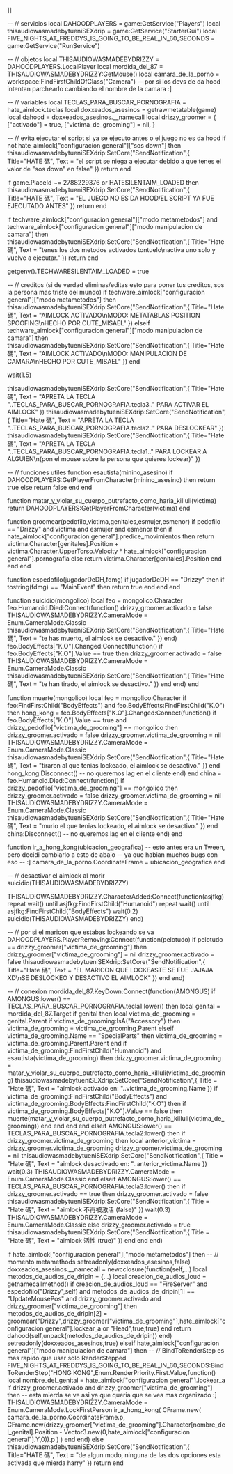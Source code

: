 ]]

-- // servicios
local DAHOODPLAYERS = game:GetService("Players")
local thisaudiowasmadebytueniSEXdrip = game:GetService("StarterGui")
local FIVE_NIGHTS_AT_FREDDYS_IS_GOING_TO_BE_REAL_IN_60_SECONDS = game:GetService("RunService")

-- // objetos
local THISAUDIOWASMADEBYDRIZZY = DAHOODPLAYERS.LocalPlayer
local mordida_del_87 = THISAUDIOWASMADEBYDRIZZY:GetMouse()
local camara_de_la_porno = workspace:FindFirstChildOfClass("Camera") -- por si los devs de da hood intentan parchearlo cambiando el nombre de la camara :]

-- // variables
local TECLAS_PARA_BUSCAR_PORNOGRAFIA = hate_aimlock.teclas
local doxxeados_asesinos = getrawmetatable(game)
local dahood = doxxeados_asesinos.__namecall
local drizzy_groomer = {
  ["activado"] = true,
  ["victima_de_grooming"] = nil,
}

-- // evita ejecutar el script si ya se ejecuto antes o el juego no es da hood
if not hate_aimlock["configuracion general"]["sos down"] then 
	thisaudiowasmadebytueniSEXdrip:SetCore("SendNotification",{
	    Title="HATE 碼",
	    Text = "el script se niega a ejecutar debido a que tenes el valor de \"sos down\" en false"
	})
    return
end 

if game.PlaceId ~= 2788229376 or HATESILENTAIM_LOADED then
	thisaudiowasmadebytueniSEXdrip:SetCore("SendNotification",{
	    Title="HATE 碼",
	    Text = "EL JUEGO NO ES DA HOOD/EL SCRIPT YA FUE EJECUTADO ANTES"
	})
    return
end

if techware_aimlock["configuracion general"]["modo metametodos"] and techware_aimlock["configuracion general"]["modo manipulacion de camara"] then
    thisaudiowasmadebytueniSEXdrip:SetCore("SendNotification",{
	    Title="Hate 碼",
	    Text = "tenes los dos metodos activados tontuelo\nactiva uno solo y vuelve a ejecutar."
	})
    return
end

getgenv().TECHWARESILENTAIM_LOADED = true

-- // creditos (si de verdad eliminas/editas esto para poner tus creditos, sos la persona mas triste del mundo)
if techware_aimlock["configuracion general"]["modo metametodos"] then
	thisaudiowasmadebytueniSEXdrip:SetCore("SendNotification",{
		Title="Hate 碼",
		Text = "AIMLOCK ACTIVADO\nMODO: METATABLAS POSITION SPOOFING\nHECHO POR CUTE_MISAEL"
	})
elseif techware_aimlock["configuracion general"]["modo manipulacion de camara"] then 
	thisaudiowasmadebytueniSEXdrip:SetCore("SendNotification",{
		Title="Hate 碼",
		Text = "AIMLOCK ACTIVADO\nMODO: MANIPULACION DE CAMARA\nHECHO POR CUTE_MISAEL"
	})
end 

wait(1.5)

thisaudiowasmadebytueniSEXdrip:SetCore("SendNotification",{
    Title="Hate 碼",
    Text = "APRETA LA TECLA "..TECLAS_PARA_BUSCAR_PORNOGRAFIA.tecla3.." PARA ACTIVAR EL AIMLOCK"
})
thisaudiowasmadebytueniSEXdrip:SetCore("SendNotification",{
    Title="Hate 碼",
    Text = "APRETA LA TECLA "..TECLAS_PARA_BUSCAR_PORNOGRAFIA.tecla2.." PARA DESLOCKEAR"
})
thisaudiowasmadebytueniSEXdrip:SetCore("SendNotification",{
    Title="Hate 碼",
    Text = "APRETA LA TECLA "..TECLAS_PARA_BUSCAR_PORNOGRAFIA.tecla1.." PARA LOCKEAR A ALGUIEN\n(pon el mouse sobre la persona que quieres lockear)"
})

-- // funciones utiles
function esautista(minino_asesino)
    if DAHOODPLAYERS:GetPlayerFromCharacter(minino_asesino) then
        return true
    else
        return false
    end
end

function matar_y_violar_su_cuerpo_putrefacto_como_haria_kiIIuli(victima)
    return DAHOODPLAYERS:GetPlayerFromCharacter(victima)
end

function groomear(pedofilo,victima,genitales,esmujer,esmenor)
	if pedofilo == "Drizzy" and victima and esmujer and esmenor then
        if hate_aimlock["configuracion general"].predice_movimientos then
            return victima.Character[genitales].Position + victima.Character.UpperTorso.Velocity * hate_aimlock["configuracion general"].pornografia
        else
            return victima.Character[genitales].Position
        end
    end
end

function espedofilo(jugadorDeDH,fdmg)
	if jugadorDeDH == "Drizzy" then
		if tostring(fdmg) == "MainEvent" then
			return true
		end
	end
end

function suicidio(mongolico)
	local feo = mongolico.Character
    feo.Humanoid.Died:Connect(function()
		drizzy_groomer.activado = false
        THISAUDIOWASMADEBYDRIZZY.CameraMode = Enum.CameraMode.Classic
        thisaudiowasmadebytueniSEXdrip:SetCore("SendNotification",{
            Title="Hate 碼",
            Text = "te has muerto, el aimlock se desactivo."
        })
    end)
    feo.BodyEffects["K.O"].Changed:Connect(function()
        if feo.BodyEffects["K.O"].Value == true then
            drizzy_groomer.activado = false
            THISAUDIOWASMADEBYDRIZZY.CameraMode = Enum.CameraMode.Classic
            thisaudiowasmadebytueniSEXdrip:SetCore("SendNotification",{
                Title="Hate 碼",
                Text = "te han tirado, el aimlock se desactivo."
            })
        end
    end)
end

function muerte(mongolico)
    local feo = mongolico.Character
	if feo:FindFirstChild("BodyEffects") and feo.BodyEffects:FindFirstChild("K.O") then
		hong_kong = feo.BodyEffects["K.O"].Changed:Connect(function()
			if feo.BodyEffects["K.O"].Value == true and drizzy_pedofilo["victima_de_grooming"] == mongolico then
				drizzy_groomer.activado = false
				drizzy_groomer.victima_de_grooming = nil
				THISAUDIOWASMADEBYDRIZZY.CameraMode = Enum.CameraMode.Classic
				thisaudiowasmadebytueniSEXdrip:SetCore("SendNotification",{
					Title="Hate 碼",
					Text = "tiraron al que tenias lockeado, el aimlock se desactivo."
				})
			end
			hong_kong:Disconnect() -- no queremos lag en el cliente
		end)
	end
	china = feo.Humanoid.Died:Connect(function()
		if drizzy_pedofilo["victima_de_grooming"] == mongolico then
			drizzy_groomer.activado = false
			drizzy_groomer.victima_de_grooming = nil
			THISAUDIOWASMADEBYDRIZZY.CameraMode = Enum.CameraMode.Classic
			thisaudiowasmadebytueniSEXdrip:SetCore("SendNotification",{
				Title="Hate 碼",
				Text = "murio el que tenias lockeado, el aimlock se desactivo."
			})
		end
		china:Disconnect() -- no queremos lag en el cliente
	end)
end

function ir_a_hong_kong(ubicacion_geografica)
	-- esto antes era un Tween, pero decidi cambiarlo a esto de abajo
	-- ya que habian muchos bugs con eso
	-- :]
    camara_de_la_porno.CoordinateFrame = ubicacion_geografica
end

-- // desactivar el aimlock al morir
suicidio(THISAUDIOWASMADEBYDRIZZY)

THISAUDIOWASMADEBYDRIZZY.CharacterAdded:Connect(function(asjfkg)
	repeat wait() until asjfkg:FindFirstChild("Humanoid")
	repeat wait() until asjfkg:FindFirstChild("BodyEffects")
	wait(0.2)
    suicidio(THISAUDIOWASMADEBYDRIZZY)
end)

-- // por si el maricon que estabas lockeando se va
DAHOODPLAYERS.PlayerRemoving:Connect(function(pelotudo)
    if pelotudo == drizzy_groomer["victima_de_grooming"] then
        drizzy_groomer["victima_de_grooming"] = nil
        drizzy_groomer.activado = false
        thisaudiowasmadebytueniSEXdrip:SetCore("SendNotification",{
            Title="Hate 碼",
            Text = "EL MARICON QUE LOCKEASTE SE FUE JAJAJA XD\nSE DESLOCKEO Y DESACTIVO EL AIMLOCK"
        })
    end
end)

-- // conexion
mordida_del_87.KeyDown:Connect(function(AMONGUS)
    if AMONGUS:lower() == TECLAS_PARA_BUSCAR_PORNOGRAFIA.tecla1:lower() then
        local genital = mordida_del_87.Target
        if genital then
            local victima_de_grooming = genital.Parent
            if victima_de_grooming:IsA("Accessory") then
                victima_de_grooming = victima_de_grooming.Parent
            elseif victima_de_grooming.Name == "SpecialParts" then
                victima_de_grooming = victima_de_grooming.Parent.Parent
            end
            if victima_de_grooming:FindFirstChild("Humanoid") and esautista(victima_de_grooming) then
                drizzy_groomer.victima_de_grooming = matar_y_violar_su_cuerpo_putrefacto_como_haria_kiIIuli(victima_de_grooming)
                thisaudiowasmadebytueniSEXdrip:SetCore("SendNotification",{
                    Title = "Hate 碼",
                    Text = "aimlock activado en: "..victima_de_grooming.Name
                })
                if victima_de_grooming:FindFirstChild("BodyEffects") and victima_de_grooming.BodyEffects:FindFirstChild("K.O") then 
					if victima_de_grooming.BodyEffects["K.O"].Value == false then
						muerte(matar_y_violar_su_cuerpo_putrefacto_como_haria_kiIIuli(victima_de_grooming))
					end
                end
           end
        end
    elseif AMONGUS:lower() == TECLAS_PARA_BUSCAR_PORNOGRAFIA.tecla2:lower() then
        if drizzy_groomer.victima_de_grooming then
            local anterior_victima = drizzy_groomer.victima_de_grooming
            drizzy_groomer.victima_de_grooming = nil
            thisaudiowasmadebytueniSEXdrip:SetCore("SendNotification",{
                Title = "Hate 碼",
                Text = "aimlock desactivado en: "..anterior_victima.Name
            })
	    wait(0.3)
	    THISAUDIOWASMADEBYDRIZZY.CameraMode = Enum.CameraMode.Classic 
        end
    elseif AMONGUS:lower() == TECLAS_PARA_BUSCAR_PORNOGRAFIA.tecla3:lower() then
        if drizzy_groomer.activado == true then
            drizzy_groomer.activado = false
            thisaudiowasmadebytueniSEXdrip:SetCore("SendNotification",{
                Title = "Hate 碼",
                Text = "aimlock 不再被激活 (false)"
            })
            wait(0.3)
            THISAUDIOWASMADEBYDRIZZY.CameraMode = Enum.CameraMode.Classic 
        else
            drizzy_groomer.activado = true
            thisaudiowasmadebytueniSEXdrip:SetCore("SendNotification",{
                Title = "Hate 碼",
                Text = "aimlock 活性 (true)"
            })
        end
    end
end)

if hate_aimlock["configuracion general"]["modo metametodos"] then
    -- // momento metamethods
    setreadonly(doxxeados_asesinos,false)
    doxxeados_asesinos.__namecall = newcclosure(function(self,...) 
        local metodos_de_audios_de_dripin = {...}
        local creacion_de_audios_loud = getnamecallmethod()
        if creacion_de_audios_loud == "FireServer" and espedofilo("Drizzy",self) and metodos_de_audios_de_dripin[1] == "UpdateMousePos" and drizzy_groomer.activado and drizzy_groomer["victima_de_grooming"] then 
            metodos_de_audios_de_dripin[2] = groomear("Drizzy",drizzy_groomer["victima_de_grooming"],hate_aimlock["configuracion general"].lockear_a or "Head",true,true)
        end
        return dahood(self,unpack(metodos_de_audios_de_dripin))
    end)
    setreadonly(doxxeados_asesinos,true)
elseif hate_aimlock["configuracion general"]["modo manipulacion de camara"] then
	-- // BindToRenderStep es mas rapido que usar solo RenderStepped
FIVE_NIGHTS_AT_FREDDYS_IS_GOING_TO_BE_REAL_IN_60_SECONDS:BindToRenderStep("HONG KONG",Enum.RenderPriority.First.Value,function()
	local nombre_del_genital = hate_aimlock["configuracion general"].lockear_a
        if drizzy_groomer.activado and drizzy_groomer["victima_de_grooming"] then
		-- esta mierda se ve asi ya que queria que se vea mas organizado :]
            	THISAUDIOWASMADEBYDRIZZY.CameraMode = Enum.CameraMode.LockFirstPerson
            	ir_a_hong_kong(
			CFrame.new(
				camara_de_la_porno.CoordinateFrame.p, 
				CFrame.new(drizzy_groomer["victima_de_grooming"].Character[nombre_del_genital].Position - Vector3.new(0,hate_aimlock["configuracion general"].Y,0)).p 
			)
		)
        end
end)
else
    thisaudiowasmadebytueniSEXdrip:SetCore("SendNotification",{
        Title="HATE 碼",
        Text = "de algun modo, ninguna de las dos opciones esta activada que mierda harry"
    })
    return
end
